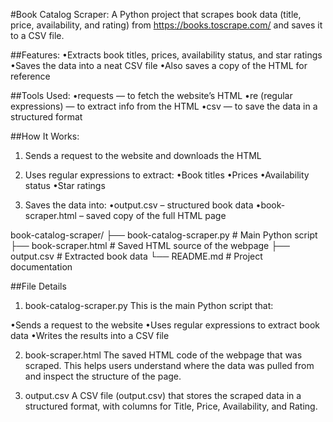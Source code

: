#Book Catalog Scraper:
A Python project that scrapes book data (title, price, availability, and rating) from https://books.toscrape.com/ and saves it to a CSV file.

##Features:
•Extracts book titles, prices, availability status, and star ratings
•Saves the data into a neat CSV file
•Also saves a copy of the HTML for reference

##Tools Used:
•requests — to fetch the website’s HTML
•re (regular expressions) — to extract info from the HTML
•csv — to save the data in a structured format

##How It Works:
1. Sends a request to the website and downloads the HTML

2. Uses regular expressions to extract:
•Book titles
•Prices
•Availability status
•Star ratings

3. Saves the data into:
•output.csv – structured book data
•book-scraper.html – saved copy of the full HTML page

book-catalog-scraper/
├── book-catalog-scraper.py       # Main Python script
├── book-scraper.html             # Saved HTML source of the webpage
├── output.csv                    # Extracted book data
└── README.md                     # Project documentation

##File Details
1. book-catalog-scraper.py
This is the main Python script that:

•Sends a request to the website
•Uses regular expressions to extract book data
•Writes the results into a CSV file

2. book-scraper.html
The saved HTML code of the webpage that was scraped. This helps users understand where the data was pulled from and inspect the structure of the page.

3. output.csv
A CSV file (output.csv) that stores the scraped data in a structured format, with columns for Title, Price, Availability, and Rating.




